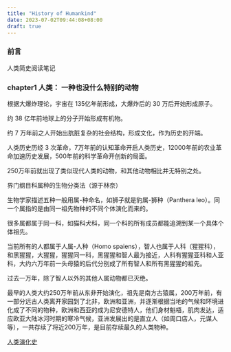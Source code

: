 ```yaml
---
title: "History of Humankind"
date: 2023-07-02T09:44:08+08:00
draft: true
---
```


### 前言

人类简史阅读笔记

### chapter1 人类： 一种也没什么特别的动物

根据大爆炸理论，宇宙在 135亿年前形成，大爆炸后的 30 万后开始形成原子。

约 38 亿年前地球上的分子开始形成有机物。

约 7 万年前之人开始出肮脏复杂的社会结构，形成文化，作为历史的开端。

人类历史历经 3 次革命，7万年前的认知革命开启人类历史，12000年前的农业革命加速历史发展，500年前的科学革命开创新的局面。

250万年前就出现了类似现代人类的动物，和其他动物相比并无特别之处。

界门纲目科属种的生物分类法（源于林奈）

生物学家描述五种一般用属-种命名，如狮子就是豹属-狮种（Panthera leo）。同一个属指的是由同一祖先物种的不同个体演化而来的。

很多属都属于同一科，如猫科犬科，同一个科的所有成员都能追溯到某一个具体个体祖先。

当前所有的人都属于人属-人种（Homo spaiens），智人也属于人科（猩猩科），和黑猩猩，大猩猩，猩猩同一科，黑猩猩和智人最为接近，人科有猩猩亚科和人亚科，大约六万年前一头母猿的后代分别成了所有智人和所有黑猩猩的祖先。

过去一万年，除了智人以外的其他人属动物都已灭绝。

最早的人类大约250万年前从东非开始演化，祖先是南方古猿属，200万年前，有一部分远古人类离开家园到了北非，欧洲和亚洲，并逐渐根据当地的气候和环境进化成了不同的物种，欧洲和西亚的成为尼安德特人，他们身材魁梧，肌肉发达，适应欧亚大陆冰河时期的寒冷气候，亚洲发展出的是直立人（如周口店人，元谋人等），一共存续了将近200万年，是目前存续最久的人类物种。

[人类演化史](https://zh.wikipedia.org/zh-cn/%E4%BA%BA%E9%A1%9E%E6%BC%94%E5%8C%96)

